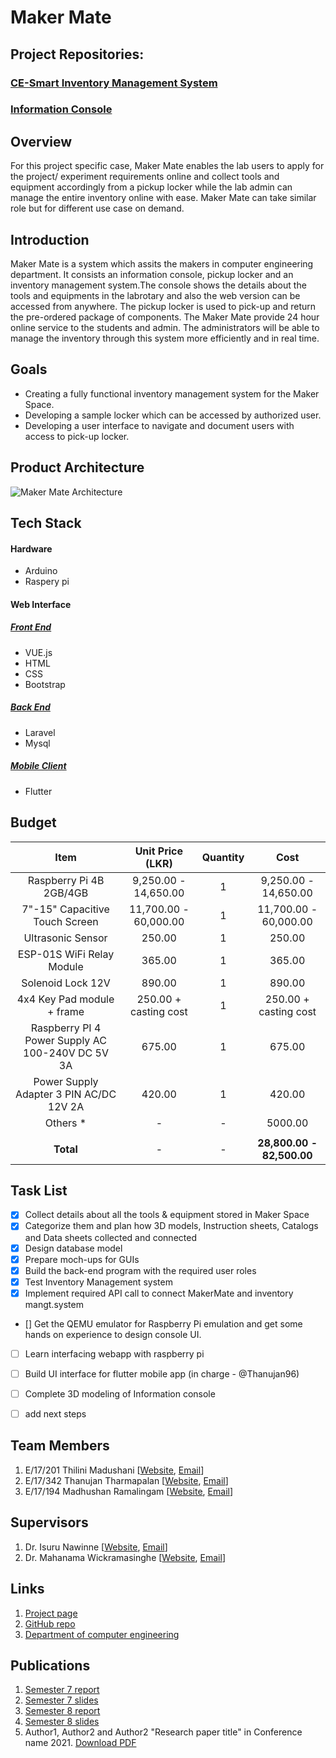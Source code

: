 
[//]: # "Please refer the instructions in below URL for the configurations"
[//]: # "https://projects.ce.pdn.ac.lk/docs/how-to-add-a-project"

# Maker Mate

## Project Repositories:
### [CE-Smart Inventory Management System](https://github.com/thanujan96/smart-inventory-management-system/tree/production)
### [Information Console](https://github.com/DrMadhushan/information-console)

## Overview
For this project specific case, Maker Mate enables the lab users to apply for the project/ experiment requirements online and collect tools and equipment accordingly from a pickup locker while the lab admin can manage the entire inventory online with ease. Maker Mate can take similar role but for different use case on demand.

## Introduction
Maker Mate is a system which assits the makers in computer engineering department. It consists an information console, pickup locker and an inventory management system.The console shows the details about the tools and equipments in the labrotary and also the web version can be accessed from anywhere. The pickup locker is used to pick-up and return the pre-ordered package of components. The Maker Mate provide 24 hour online service to the students and admin. The administrators will be able to manage the inventory through this system more efficiently and in real time.

## Goals
* Creating a fully functional inventory management system for the Maker Space.
* Developing a sample locker which can be accessed by authorized user. 
* Developing a user interface to navigate and document users with access to pick-up locker.

## Product Architecture

![Maker Mate Architecture](docs/assets/img/animations/product-architecture.gif)


## Tech Stack

#### Hardware
* Arduino
* Raspery pi

#### Web Interface
##### <u>Front End</u>
* VUE.js
* HTML
* CSS
* Bootstrap
##### <u>Back End</u>
* Laravel
* Mysql
##### <u>Mobile Client</u>
* Flutter

## Budget

|    Item                                           | Unit Price (LKR)           | Quantity  |  Cost                      |
| :---------:                                       | :--------------:           | :----:    | :----:                     |
| Raspberry Pi 4B 2GB/4GB                           |9,250.00 - 14,650.00        |    1      |9,250.00 - 14,650.00        |      
| 7"-15" Capacitive Touch Screen                    |11,700.00 - 60,000.00       |    1      |11,700.00 - 60,000.00       |
| Ultrasonic Sensor                                 |250.00 	                   |    1 	   |250.00 	                    |
| ESP-01S WiFi Relay Module                         |365.00                      |    1      |365.00                      | 
| Solenoid Lock 12V                                 |890.00                      |    1      |890.00                      |
| 4x4 Key Pad module + frame                        |250.00 + casting cost       |    1      |250.00 + casting cost       |
| Raspberry PI 4 Power Supply AC 100-240V DC 5V 3A  |675.00                      |    1      |675.00                      |
| Power Supply Adapter 3 PIN AC/DC 12V 2A           |420.00                      |    1      |420.00                      |
| Others *                                          |-                           |    -      |5000.00                     |
|                                                   |                            |           |                            |
| **Total**                                         |-                           |    -      |**28,800.00 - 82,500.00**   |

## Task List

- [x] Collect details about all the tools & equipment stored in Maker Space
- [x] Categorize them and plan how 3D models, Instruction sheets, Catalogs and Data sheets collected and connected
- [x] Design database model
- [x] Prepare moch-ups for GUIs
- [x] Build the back-end program with the required user roles
- [x] Test Inventory Management system
- [x] Implement required API call to connect MakerMate and inventory mangt.system
- [] Get the QEMU emulator for Raspberry Pi emulation and get some hands on experience to design console UI.
- [ ] Learn interfacing webapp with raspberry pi
- [ ] Build UI interface for flutter mobile app (in charge - @Thanujan96)
- [ ] Complete 3D modeling of Information console

- [ ] add next steps

## Team Members

1. E/17/201 Thilini Madushani [[Website](http://www.thilini98.me/), [Email](mailto:e17201@eng.pdn.ac.lk)]
2. E/17/342 Thanujan Tharmapalan [[Website](https://github.com/thanujan96), [Email](mailto:e17342@eng.pdn.ac.lk)]
3. E/17/194 Madhushan Ramalingam [[Website](https://www.drmadhushan.me/), [Email](mailto:drmadhushan@gmail.com)]

## Supervisors
1. Dr. Isuru Nawinne [[Website](http://www.ce.pdn.ac.lk/academic-staff/isuru-nawinne/), [Email](mailto:isurunawinne@eng.pdn.ac.lk)]
2. Dr. Mahanama Wickramasinghe [[Website](http://www.ce.pdn.ac.lk/2021/05/02/dr-mahanama-wickramasinghe/), [Email](mailto:mahanamaw@eng.pdn.ac.lk)]

## Links
1. [Project page](https://cepdnaclk.github.io/e17-3yp-maker-mate)
2. [GitHub repo](https://github.com/cepdnaclk/e17-3yp-maker-mate)
3. [Department of computer engineering](http://ce.pdn.ac.lk)

## Publications
1. [Semester 7 report](https://cepdnaclk.github.io/e17-3yp-maker-mate)
2. [Semester 7 slides](https://cepdnaclk.github.io/e17-3yp-maker-mate)
3. [Semester 8 report](https://cepdnaclk.github.io/e17-3yp-maker-mate)
4. [Semester 8 slides](https://cepdnaclk.github.io/e17-3yp-maker-mate)
5. Author1, Author2 and Author2 "Research paper title" in Conference name 2021. [Download PDF ](https://cepdnaclk.github.io/e17-3yp-maker-mate)
